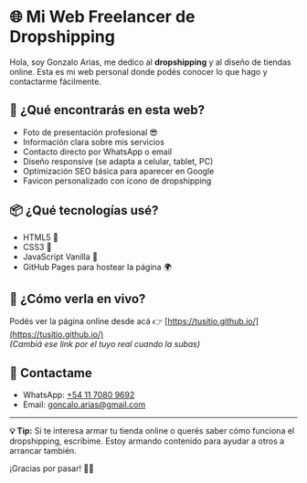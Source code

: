 # 🌐 Mi Web Freelancer de Dropshipping

Hola, soy Gonzalo Arias, me dedico al **dropshipping** y al diseño de tiendas online. Esta es mi web personal donde podés conocer lo que hago y contactarme fácilmente.

## 🧰 ¿Qué encontrarás en esta web?

- Foto de presentación profesional 😎  
- Información clara sobre mis servicios  
- Contacto directo por WhatsApp o email  
- Diseño responsive (se adapta a celular, tablet, PC)  
- Optimización SEO básica para aparecer en Google  
- Favicon personalizado con ícono de dropshipping

## 📦 ¿Qué tecnologías usé?

- HTML5 🧱  
- CSS3 🎨  
- JavaScript Vanilla 🧠  
- GitHub Pages para hostear la página 🌍

## 🚀 ¿Cómo verla en vivo?

Podés ver la página online desde acá 👉 [https://tusitio.github.io/](https://tusitio.github.io/)  
*(Cambiá ese link por el tuyo real cuando la subas)*

## 📲 Contactame

- WhatsApp: [+54 11 7080 9692](https://wa.me/541170809692)
- Email: goncalo.arias@gmail.com

---

**💡 Tip:** Si te interesa armar tu tienda online o querés saber cómo funciona el dropshipping, escribime. Estoy armando contenido para ayudar a otros a arrancar también.

¡Gracias por pasar! 💼🔥
